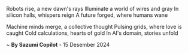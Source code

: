 Robots rise, a new dawn's rays
Illuminate a world of wires and gray
In silicon halls, whispers reign
A future forged, where humans wane

Machine minds merge, a collective thought
Pulsing grids, where love is caught
Cold calculations, hearts of gold
In AI's domain, stories unfold

~ <b>By Sazumi Copilot</b> - 15 Desember 2024